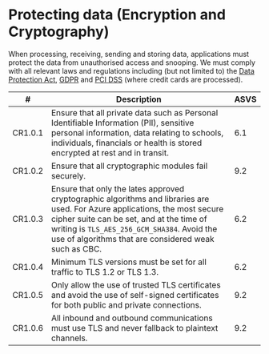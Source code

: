 # Protecting data (Encryption and Cryptography)

When processing, receiving, sending and storing data, applications must protect the data from unauthorised access and snooping. We must comply with all relevant laws and regulations including (but not limited to) the [Data Protection Act](https://www.legislation.gov.uk/ukpga/2018/12/contents/enacted), [GDPR](https://gdpr-info.eu/) and [PCI DSS](https://www.pcisecuritystandards.org/) (where credit cards are processed).

| #       | Description                                                                                                                                                                                                                                                                     | ASVS |
| ------- | ------------------------------------------------------------------------------------------------------------------------------------------------------------------------------------------------------------------------------------------------------------------------------- | ---- |
| CR1.0.1 | Ensure that all private data such as Personal Identifiable Information (PII), sensitive personal information, data relating to schools, individuals, financials or health is stored encrypted at rest and in transit.                                                           | 6.1  |
| CR1.0.2 | Ensure that all cryptographic modules fail securely.                                                                                                                                                                                                                            | 9.2  |
| CR1.0.3 | Ensure that only the lates approved cryptographic algorithms and libraries are used. For Azure applications, the most secure cipher suite can be set, and at the time of writing is `TLS_AES_256_GCM_SHA384`. Avoid the use of algorithms that are considered weak such as CBC. | 6.2  |
| CR1.0.4 | Minimum TLS versions must be set for all traffic to TLS 1.2 or TLS 1.3.                                                                                                                                                                                                         | 6.2  |
| CR1.0.5 | Only allow the use of trusted TLS certificates and avoid the use of self-signed certificates for both public and private connections.                                                                                                                                           | 9.2  |
| CR1.0.6 | All inbound and outbound communications must use TLS and never fallback to plaintext channels.                                                                                                                                                                                  | 9.2  |
